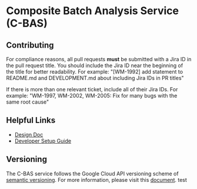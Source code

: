 # Composite Batch Analysis Service (C-BAS)

## Contributing

For compliance reasons, all pull requests **must** be submitted with a Jira ID in the pull request title.
You should include the Jira ID near the beginning of the title for better readability.
For example: "[WM-1992] add statement to README.md and DEVELOPMENT.md about including Jira IDs in PR titles" 

If there is more than one relevant ticket, include all of their Jira IDs.
For example: "WM-1997, WM-2002, WM-2005: Fix for many bugs with the same root cause"

## Helpful Links

* [Design Doc](https://docs.google.com/document/d/1Gs73JFcujoEDNRfj8s6rp8XFsqEF2syEQeZa7y9e7JY/edit)
* [Developer Setup Guide](/DEVELOPMENT.md)

## Versioning

The C-BAS service follows the Google Cloud API versioning scheme of [semantic versioning](https://semver.org/). For more information, please visit this [document](https://docs.google.com/document/d/1qXNHTijdPn9ApYrznSkTFnxkt0g-o-Uh0SjqQlYd-ZA/edit).
test
